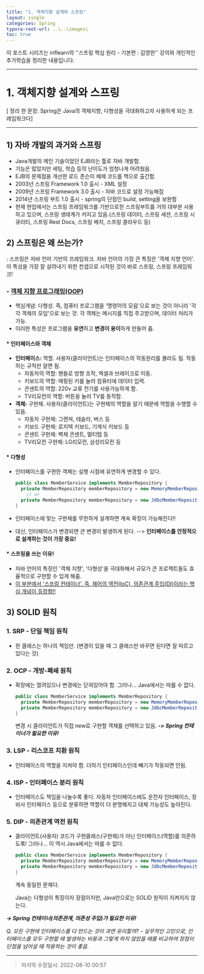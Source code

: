 ```yaml
---
title: "1. 객체지향 설계와 스프링"
layout: single
categories: Spring
typora-root-url: ..\..\images\
toc: true
---
```


이 포스트 시리즈는 inflearn의 ''스프링 핵심 원리 - 기본편 : 김영한'' 강의와 개인적인 추가학습을 정리한 내용입니다.

------

# 1. 객체지향 설계와 스프링

[ 정리 한 문장: Spring은 Java의 객체지향, 다형성을 극대화하고자 사용하게 되는 프레임워크다]

------



## 1) 자바 개발의 과거와 스프링

- Java개발의 메인 기술이었던 EJB라는 툴로 자바 개발함.
- 기능은 많았지만 세팅, 학습 등의 난이도가 엄청나게 어려웠음.
- EJB의 문제점을 개선한 로드 존슨이 예제 코드를 책으로 출간함.
- 2003년 스프링 Framework 1.0 출시 - XML 설정
- 2009년 스프링 Framework 3.0 출시 - 자바 코드로 설정 가능해짐
- 2014년 스프링 부트 1.0 출시 - spring의 단점인 build, setting을 보완함
- 현재 현업에서는 스프링 프레임워크를 기반으로한 스프링부트를 거의 대부분 사용하고 있으며, 스프링 생태계가 커지고 있음.(스프링 데이터, 스프링 세션, 스프링 시큐리티, 스프링 Rest Docs, 스프링 배치, 스프링 클라우드 등)





## 2) 스프링은 왜 쓰는가?

: 스프링은 자바 언어 기반의 프레임워크. 자바 언어의 가장 큰 특징은 '객체 지향 언어'. 이 특성을 가장 잘 살려내기 위한 컨셉으로 시작된 것이 바로 스프링, 스프링 프레임워크!



### - [객체 지향 프로그래밍(OOP)](https://jiyongyoon.github.io/java/Heritance/#%EA%B0%9D%EC%B2%B4%EC%A7%80%ED%96%A5-%EC%83%81%EC%86%8Dheritance-%EB%8B%A4%ED%98%95%EC%84%B1-%EC%B6%94%EC%83%81%ED%81%B4%EB%9E%98%EC%8A%A4-%EC%9D%B8%ED%84%B0%ED%8E%98%EC%9D%B4%EC%8A%A4)

- 핵심개념: 다형성. 즉, 컴퓨터 프로그램을 '명령어의 모음'으로 보는 것이 아니라 '각각 객체의 모임'으로 보는 것. 각 객체는 메시지를 직접 주고받으며, 데이터 처리가 가능.
- 이러한 특성은 프로그램을 **유연**하고 **변경이 용이**하게 만들어 줌.

#### * 인터페이스와 객체

- **인터페이스:** 역할. 사용자(클라이언트)는 인터페이스의 작동원리를 몰라도 됨. 작동하는 규칙만 알면 됨.
  - 자동차의 역할: 핸들로 방향 조작, 엑셀과 브레이크로 이동.
  - 키보드의 역할: 매핑된 키를 눌러 컴퓨터에 데이터 입력.
  - 콘센트의 역할: 220v 교류 전기를 사용가능하게 함.
  - TV리모컨의 역할: 버튼을 눌러 TV를 동작함.
- **객체:** 구현체. 사용자(클라이언트)는 구현체의 역할을 알기 때문에 역할을 수행할 수 있음.
  - 자동차 구현체: 그랜져, 테슬라, 버스 등
  - 키보드 구현체: 로지텍 키보드, 기계식 키보드 등
  - 콘센트 구현체: 벽체 콘센트, 멀티텝 등
  - TV리모컨 구현체: LG리모컨, 삼성리모컨 등

#### * 다형성

- 인터페이스를 구현한 객체는 실행 시점에 유연하게 변경할 수 있다.

  ```java
  public class MemberService implements MemberRepository {
  	private MemberRepository memberRepository = new MemoryMemberRepository();
      // or
  	private MemberRepository memberRepository = new JdbcMemberRepository();
  }
  ```

- 인터페이스에 맞는 구현체를 무한하게 설계하면 계속 확장이 가능해진다!!

- 대신, 인터페이스가 변경되면 큰 변경이 발생하게 된다. --> **인터페이스를 안정적으로 설계하는 것이 가장 중요!**

#### * 스프링을 쓰는 이유!

- 자바 언어의 특징인 '객체 지향', '다형성'을 극대화해서 규모가 큰 프로젝트들도 효율적으로 구현할 수 있게 해줌.
- <u>이 부분에서 '스프링 컨테이너'. 즉, 제어의 역전(IoC), 의존관계 주입(DI)이라는 핵심 개념이 등장함!!</u>





## 3) SOLID 원칙

### 1. SRP - 단일 책임 원칙

- 한 클래스는 하나의 책임만. (변경이 있을 때 그 클래스만 바꾸면 된다면 잘 따르고 있다는 것)

### 2. OCP - 개방-폐쇄 원칙

- 확장에는 열려있으나 변경에는 닫혀있어야 함. 그러나... Java에서는 따를 수 없다.

  ```java
  public class MemberService implements MemberRepository {
  	private MemberRepository memberRepository = new MemoryMemberRepository();
  	private MemberRepository memberRepository = new JdbcMemberRepository();
  }
  ```

  변경 시 클라이언트가 직접 new로 구현할 객체를 선택하고 있음. ***-> Spring 컨테이너가 필요한 이유!***

### 3. LSP - 리스코프 치환 원칙

- 인터페이스의 역할을 지켜야 함. 더하기 인터페이스인데 빼기가 작동되면 안됨.

### 4. ISP - 인터페이스 분리 원칙

- 인터페이스도 책임을 나눌수록 좋다. 자동차 인터페이스에도 운전자 인터페이스, 정비사 인터페이스 등으로 분류하면 역할이 더 분명해지고 대체 가능성도 높아진다.

### 5. DIP - 의존관계 역전 원칙

- 클라이언트(사용자) 코드가 구현클래스(구현체)가 아닌 인터페이스(역할)를 의존하도록! 그러나... 이 역시 Java에서는 따를 수 없다.

  ```java
  public class MemberService implements MemberRepository {
  	private MemberRepository memberRepository = new MemoryMemberRepository();
  	private MemberRepository memberRepository = new JdbcMemberRepository();
  }
  ```

  계속 동일한 문제다.

  Java는 다형성이 특징이자 장점이지만, Java만으로는 SOLID 원칙이 지켜지지 않는다. 

***-> Spring 컨테이너(의존관계, 의존성 주입)가 필요한 이유!***

*Q. 모든 구현에 인터페이스를 다 만드는 것이 과연 유리할까? - 실무적인 고민으로, 인터페이스를 모두 구현할 때 발생하는 비용과 그렇게 하지 않았을 때를 비교하여 장점이 단점을 넘어설 때 적용하는 것이 좋음.*

------

> 마지막 수정일시: 2022-08-10 00:57